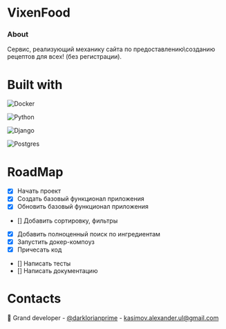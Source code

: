 # VixenFood
### About
Сервис, реализующий механику сайта по предоставлению\созданию рецептов для всех! (без регистрации).
# Built with
![Docker](https://img.shields.io/badge/docker-%230db7ed.svg?style=for-the-badge&logo=docker&logoColor=white)

![Python](https://img.shields.io/badge/python-3670A0?style=for-the-badge&logo=python&logoColor=ffdd54)

![Django](https://img.shields.io/badge/Django-092E20?style=for-the-badge&logo=django&logoColor=white)

![Postgres](https://img.shields.io/badge/postgres-%23316192.svg?style=for-the-badge&logo=postgresql&logoColor=white)

# RoadMap
- [x] Начать проект
- [x] Создать базовый функционал приложения 
- [x] Обновить базовый функционал приложения 
- [] Добавить сортировку, фильтры
- [x] Добавить полноценный поиск по ингредиентам
- [x] Запустить докер-компоуз
- [x] Причесать код
- [] Написать тесты
- [] Написать документацию

# Contacts
🦊 Grand developer - [@darklorianprime](https://vk.com/darklorianprime) - kasimov.alexander.ul@gmail.com